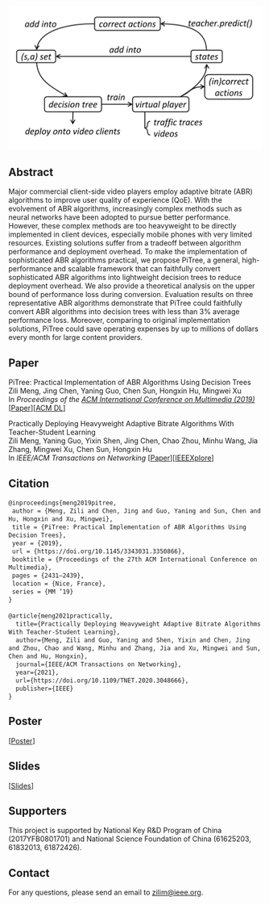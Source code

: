 <!-- <center>
<a href="https://zilimeng.com"><b>Zili Meng</b></a>, 
<a href="#"><b>Jing Chen</b></a>,
<a href="#"><b>Yaning Guo</b></a>, 
<a href="http://netarchlab.tsinghua.edu.cn/~chensun/"><b>Chen Sun</b></a>, 
<a href="https://people.cs.clemson.edu/~hongxih/"><b>Hongxin Hu</b></a>, 
<a href="http://routing.netlab.edu.cn/tiki-index.php?page=Mingwei+Xu"><b>Mingwei Xu</b></a>      
</center>

<center>Tsinghua University and Clemson University</center> -->

![Portrait](./overview.png)

## Abstract
Major commercial client-side video players employ adaptive bitrate (ABR) algorithms to improve user quality of experience (QoE). With the evolvement of ABR algorithms, increasingly complex methods such as neural networks have been adopted to pursue better performance. However, these complex methods are too heavyweight to be directly implemented in client devices, especially mobile phones with very limited resources. Existing solutions suffer from a tradeoff between algorithm performance and deployment overhead. To make the implementation of sophisticated ABR algorithms practical, we propose PiTree, a general, high-performance and scalable framework that can faithfully convert sophisticated ABR algorithms into lightweight decision trees to reduce deployment overhead. We also provide a theoretical analysis on the upper bound of performance loss during conversion. Evaluation results on three representative ABR algorithms demonstrate that PiTree could faithfully convert ABR algorithms into decision trees with less than 3% average performance loss. Moreover, comparing to original implementation solutions, PiTree could save operating expenses by up to millions of dollars every month for large content providers.

## Paper
PiTree: Practical Implementation of ABR Algorithms Using Decision Trees<br>
Zili Meng, Jing Chen, Yaning Guo, Chen Sun, Hongxin Hu, Mingwei Xu<br>
In _Proceedings of the [ACM International Conference on Multimedia (2019)](https://www.acmmm.org/2019/)_ [[Paper](https://zilimeng.com/papers/pitree-mm19.pdf)][[ACM DL](https://dl.acm.org/doi/abs/10.1145/3343031.3350866)]

Practically Deploying Heavyweight Adaptive Bitrate Algorithms With Teacher-Student Learning<br>
Zili Meng, Yaning Guo, Yixin Shen, Jing Chen, Chao Zhou, Minhu Wang, Jia Zhang, Mingwei Xu, Chen Sun, Hongxin Hu<br>
In _IEEE/ACM Transactions on Networking_ [[Paper](https://zilimeng.com/papers/pitree-ton21.pdf)][[IEEEXplore](https://ieeexplore.ieee.org/abstract/document/9334431/)]

## Citation

```
@inproceedings{meng2019pitree,
 author = {Meng, Zili and Chen, Jing and Guo, Yaning and Sun, Chen and Hu, Hongxin and Xu, Mingwei},
 title = {PiTree: Practical Implementation of ABR Algorithms Using Decision Trees},
 year = {2019},
 url = {https://doi.org/10.1145/3343031.3350866},
 booktitle = {Proceedings of the 27th ACM International Conference on Multimedia},
 pages = {2431–2439},
 location = {Nice, France},
 series = {MM ’19}
}

@article{meng2021practically,
  title={Practically Deploying Heavyweight Adaptive Bitrate Algorithms With Teacher-Student Learning},
  author={Meng, Zili and Guo, Yaning and Shen, Yixin and Chen, Jing and Zhou, Chao and Wang, Minhu and Zhang, Jia and Xu, Mingwei and Sun, Chen and Hu, Hongxin},
  journal={IEEE/ACM Transactions on Networking},
  year={2021},
  url={https://doi.org/10.1109/TNET.2020.3048666},
  publisher={IEEE}
}
```

## Poster
[[Poster](https://zilimeng.com/papers/pitree-mm19-poster.pdf)]

## Slides
[[Slides](https://zilimeng.com/papers/pitree-mm19-slides.pdf)]


## Supporters
This project is supported by National Key R&D Program of China (2017YFB0801701) and National Science Foundation of China (61625203, 61832013, 61872426).

## Contact

For any questions, please send an email to [zilim@ieee.org](mailto:zilim@ieee.org).